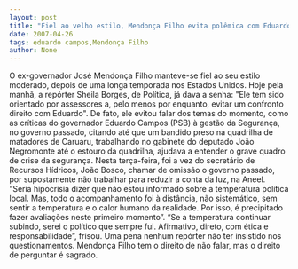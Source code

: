 ```yaml
---
layout: post
title: "Fiel ao velho estilo, Mendonça Filho evita polêmica com Eduardo Campos"
date: 2007-04-26
tags: eduardo campos,Mendonça Filho
author: None
---
```

O ex-governador José Mendonça Filho manteve-se fiel ao seu estilo moderado, depois de uma longa temporada nos Estados Unidos.
Hoje pela manhã, a repórter Sheila Borges, de Política, já dava a senha: \"Ele tem sido orientado por assessores a, pelo menos por enquanto, evitar um confronto direito com Eduardo\". 
De fato, ele evitou falar dos temas do momento, como as críticas do governador Eduardo Campos (PSB) à gestão da Segurança, no governo passado, citando até que um bandido preso na quadrilha de matadores de Caruaru, trabalhando no gabinete do deputado João Negromonte até o estouro da quadrilha, ajudava a entender o grave quadro de crise da segurança. Nesta terça-feira, foi a vez do secretário de Recursos Hídricos, João Bosco, chamar de omissão o governo passado, por supostamente não trabalhar para reduzir a conta da luz, na Aneel.
“Seria hipocrisia dizer que não estou informado sobre a temperatura política local. Mas, todo o acompanhamento foi à distância, não sistemático, sem sentir a temperatura e o calor humano da realidade. Por isso, é precipitado fazer avaliações neste primeiro momento”.
“Se a temperatura continuar subindo, serei o político que sempre fui. Afirmativo, direto, com ética e responsabilidade”, frisou.
Uma pena nenhum repórter não ter insistido nos questionamentos. Mendonça Filho tem o direito de não falar, mas o direito de perguntar é sagrado.  